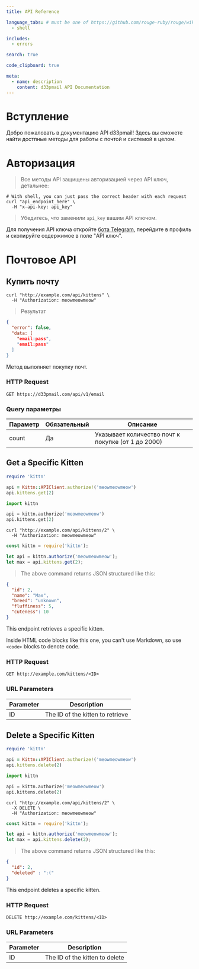 ```yaml
---
title: API Reference

language_tabs: # must be one of https://github.com/rouge-ruby/rouge/wiki/List-of-supported-languages-and-lexers
  - shell

includes:
  - errors

search: true

code_clipboard: true

meta:
  - name: description
    content: d33pmail API Documentation
---
```


# Вступление

Добро пожаловать в документацию API d33pmail! Здесь вы сможете найти достпные методы для работы с почтой и системой в целом.

# Авторизация

> Все методы API защищены авторизацией через API ключ, детальнее:

```shell
# With shell, you can just pass the correct header with each request
curl "api_endpoint_here" \
  -H "x-api-key: api_key"
```

> Убедитесь, что заменили `api_key` вашим API ключом.

Для получения API ключа откройте [бота Telegram](https://t.me/d33pmail_bot), перейдите в профиль и скопируйте содержимое в поле "API ключ".

# Почтовое API

## Купить почту

```shell
curl "http://example.com/api/kittens" \
  -H "Authorization: meowmeowmeow"
```

> Результат

```json
{
  "error": false,
  "data: [
    "email:pass",
    "email:pass"
  ]
}
```

Метод выполняет покупку почт.

### HTTP Request

`GET https://d33pmail.com/api/v1/email`

### Query параметры

Параметр | Обязательный | Описание
--------- | ------- | -----------
count | Да | Указывает количество почт к покупке (от 1 до 2000)

## Get a Specific Kitten

```ruby
require 'kittn'

api = Kittn::APIClient.authorize!('meowmeowmeow')
api.kittens.get(2)
```

```python
import kittn

api = kittn.authorize('meowmeowmeow')
api.kittens.get(2)
```

```shell
curl "http://example.com/api/kittens/2" \
  -H "Authorization: meowmeowmeow"
```

```javascript
const kittn = require('kittn');

let api = kittn.authorize('meowmeowmeow');
let max = api.kittens.get(2);
```

> The above command returns JSON structured like this:

```json
{
  "id": 2,
  "name": "Max",
  "breed": "unknown",
  "fluffiness": 5,
  "cuteness": 10
}
```

This endpoint retrieves a specific kitten.

<aside class="warning">Inside HTML code blocks like this one, you can't use Markdown, so use <code>&lt;code&gt;</code> blocks to denote code.</aside>

### HTTP Request

`GET http://example.com/kittens/<ID>`

### URL Parameters

Parameter | Description
--------- | -----------
ID | The ID of the kitten to retrieve

## Delete a Specific Kitten

```ruby
require 'kittn'

api = Kittn::APIClient.authorize!('meowmeowmeow')
api.kittens.delete(2)
```

```python
import kittn

api = kittn.authorize('meowmeowmeow')
api.kittens.delete(2)
```

```shell
curl "http://example.com/api/kittens/2" \
  -X DELETE \
  -H "Authorization: meowmeowmeow"
```

```javascript
const kittn = require('kittn');

let api = kittn.authorize('meowmeowmeow');
let max = api.kittens.delete(2);
```

> The above command returns JSON structured like this:

```json
{
  "id": 2,
  "deleted" : ":("
}
```

This endpoint deletes a specific kitten.

### HTTP Request

`DELETE http://example.com/kittens/<ID>`

### URL Parameters

Parameter | Description
--------- | -----------
ID | The ID of the kitten to delete

